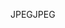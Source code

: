 <span data-ttu-id="4a07e-101">JPEG</span><span class="sxs-lookup"><span data-stu-id="4a07e-101">JPEG</span></span>